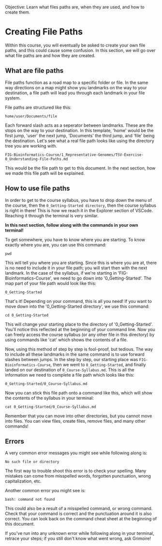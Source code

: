 Objective: Learn what files paths are, when they are used, and how to create them.

# Creating File Paths
Within this course, you will eventually be asked to create your own file paths, and this could cause some confusion. In this section, we will go over what file paths are and how they are created.

## What are file paths
File paths function as a road map to a specific folder or file. In the same way directions on a map might show you landmarks on the way to your destination, a file path will lead you through each landmark in your file system.

File paths are structured like this:

```
home/user/Documents/file
```

Each forward slash acts as a seperator between landmarks. These are the stops on the way to your destination. In this template, 'home' would be the first jump, 'user' the next jump, 'Documents' the third jump, and 'file' being the destination. Let's see what a real file path looks like using the directory tree you are working with.

```
FIG-Bioinformatics-Course/1_Representative-Genomes/TSV-Exercise-0_Understanding-File-Paths.md
```

This would be the file path to get to this document. In the next section, how we made this file path will be explained.

## How to use file paths
In order to get to the course syllabus, you have to drop down the menu of the course, then the `0_Getting-Started directory`, then the course syllabus is right in there! This is how we reach it in the Explorer section of VSCode. Reaching it through the terminal is very similar.

**In this next section, follow along with the commands in your own terminal!**

To get somewhere, you have to know where you are starting. To know exactly where you are, you can use this command:

```
pwd
```

This will tell you where you are starting. Since this is where you are at, there is no need to include it in your file path; you will start then with the next landmark. In the case of the syllabus, if we're starting in 'FIG-Bioinformatics-Course', we need to go down into '0_Getting-Started'. The map part of your file path would look like this:

```
0_Getting-Started

```
That's it! Depending on your command, this is all you need! If you want to move down into the '0_Getting-Started directory', we use this command:

```
cd 0_Getting-Started
```

This will change your starting place to the directory of '0_Getting-Started'. You'll notice this reflected at the beginning of your command line. Now you can freely access the course syllabus (or any other file in this directory) by using commands like 'cat' which shows the contents of a file.

Now, using this method of step by step is fool-proof, but tedious. The way to include all these landmarks in the same command is to use forward slashes between jumps. In the step by step, our starting place was `FIG-Bioinformatics-Course`, then we went to `0_Getting-Started`, and finally landed on our destination of `0_Course-Syllabus.md`. This is all the information we need to complete a file path which looks like this:

```
0_Getting-Started/0_Course-Syllabus.md
```

Now you can stick this file path onto a command like this, which will show the contents of the syllabus in your terminal:

```
cat 0_Getting-Started/0_Course-Syllabus.md
```

Remember that you can move into other directories, but you cannot move into files. You can view files, create files, remove files, and many other commands!

## Errors
A very common error messages you might see while following along is:

```
No such file or directory
```

The first way to trouble shoot this error is to check your spelling. Many mistakes can come from misspelled words, forgotten punctuation, wrong capitalization, etc.

Another common error you might see is:

```
bash: command not found
```

This could also be a result of a misspelled command, or wrong command. Check that your command is correct and the punctuation around it is also correct. You can look back on the command cheat sheet at the beginning of this document.

If you've run into any unknown error while following along in your terminal, retrace your steps; if you still don't know what went wrong, ask Grimoire!